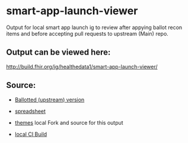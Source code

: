# smart-app-launch-viewer
Output for local smart app launch ig to review after appying ballot recon items and before accepting pull requests to upstream (Main) repo.

## Output can be viewed here:

http://build.fhir.org/ig/healthedata1/smart-app-launch-viewer/

## Source:

- [Ballotted (upstream) version](http://www.hl7.org/fhir/smart-app-launch/index.html)

- [spreadsheet](https://docs.google.com/spreadsheets/d/1j-Dp6B3VetJ_dMseTl6F9qu4GIZr5b9HFRB4iURfSLw/edit#gid=569200369)
- [themes](https://docs.google.com/spreadsheets/d/1LgfmqZLcEiprCDXrHCG9NyT4rG0wulN0gnwtd4wK1u8/edit#gid=0)
 local Fork and source for this output

- [local CI Build](file:///Users/ehaas/Documents/FHIR/smart-app-launch-brver/output/index.html)
